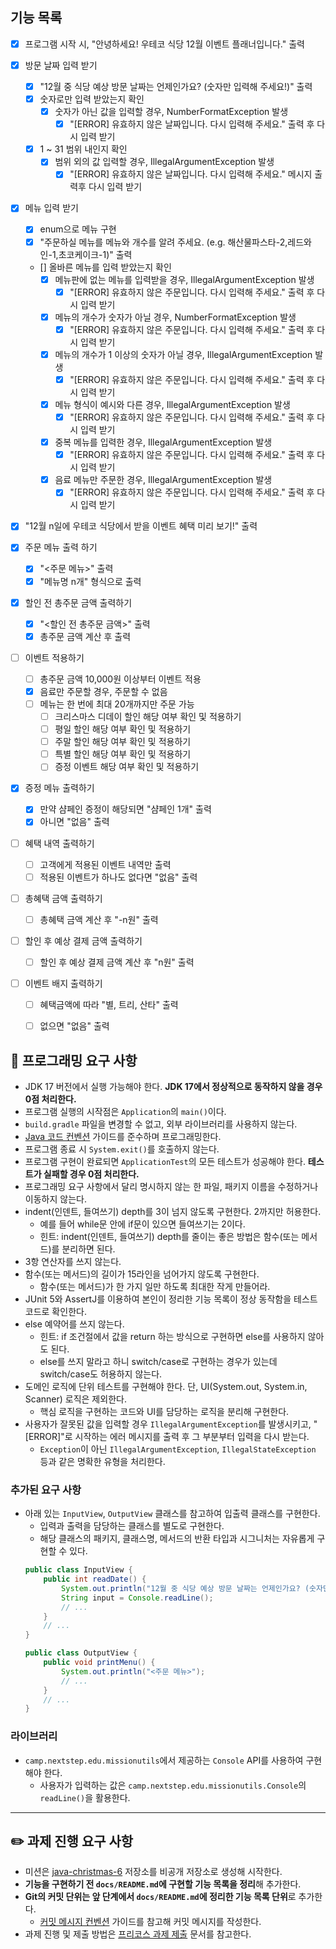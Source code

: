 ## 기능 목록

- [X] 프로그램 시작 시, "안녕하세요! 우테코 식당 12월 이벤트 플래너입니다." 출력

- [X] 방문 날짜 입력 받기
  - [X] "12월 중 식당 예상 방문 날짜는 언제인가요? (숫자만 입력해 주세요!)" 출력
  - [X] 숫자로만 입력 받았는지 확인
    - [X] 숫자가 아닌 값을 입력할 경우, NumberFormatException 발생
      - [X] "[ERROR] 유효하지 않은 날짜입니다. 다시 입력해 주세요." 출력 후 다시 입력 받기
  - [X] 1 ~ 31 범위 내인지 확인
    - [X] 범위 외의 값 입력할 경우, IllegalArgumentException 발생
      - [X] "[ERROR] 유효하지 않은 날짜입니다. 다시 입력해 주세요." 메시지 출력후 다시 입력 받기

- [X] 메뉴 입력 받기
  - [X] enum으로 메뉴 구현
  - [X] "주문하실 메뉴를 메뉴와 개수를 알려 주세요. (e.g. 해산물파스타-2,레드와인-1,초코케이크-1)" 출력
  - [] 올바른 메뉴를 입력 받았는지 확인
    - [X] 메뉴판에 없는 메뉴를 입력받을 경우, IllegalArgumentException 발생
      - [X] "[ERROR] 유효하지 않은 주문입니다. 다시 입력해 주세요." 출력 후 다시 입력 받기
    - [X] 메뉴의 개수가 숫자가 아닐 경우, NumberFormatException 발생
      - [X] "[ERROR] 유효하지 않은 주문입니다. 다시 입력해 주세요." 출력 후 다시 입력 받기
    - [X] 메뉴의 개수가 1 이상의 숫자가 아닐 경우, IllegalArgumentException 발생
      - [X] "[ERROR] 유효하지 않은 주문입니다. 다시 입력해 주세요." 출력 후 다시 입력 받기
    - [X] 메뉴 형식이 예시와 다른 경우, IllegalArgumentException 발생
      - [X] "[ERROR] 유효하지 않은 주문입니다. 다시 입력해 주세요." 출력 후 다시 입력 받기
    - [X] 중복 메뉴를 입력한 경우, IllegalArgumentException 발생
      - [X] "[ERROR] 유효하지 않은 주문입니다. 다시 입력해 주세요." 출력 후 다시 입력 받기
    - [X] 음료 메뉴만 주문한 경우, IllegalArgumentException 발생
      - [X] "[ERROR] 유효하지 않은 주문입니다. 다시 입력해 주세요." 출력 후 다시 입력 받기

- [X] "12월 n일에 우테코 식당에서 받을 이벤트 혜택 미리 보기!" 출력

- [X] 주문 메뉴 출력 하기
  - [X] "<주문 메뉴>" 출력
  - [X] "메뉴명 n개" 형식으로 출력

- [X] 할인 전 총주문 금액 출력하기
  - [X] "<할인 전 총주문 금액>" 출력
  - [X] 총주문 금액 계산 후 출력

- [ ] 이벤트 적용하기
  - [ ] 총주문 금액 10,000원 이상부터 이벤트 적용
  - [X] 음료만 주문할 경우, 주문할 수 없음
  - [ ] 메뉴는 한 번에 최대 20개까지만 주문 가능
      - [ ] 크리스마스 디데이 할인 해당 여부 확인 및 적용하기
      - [ ] 평일 할인 해당 여부 확인 및 적용하기
      - [ ] 주말 할인 해당 여부 확인 및 적용하기
      - [ ] 특별 할인 해당 여부 확인 및 적용하기
      - [ ] 증정 이벤트 해당 여부 확인 및 적용하기

- [X] 증정 메뉴 출력하기
  - [X] 만약 샴페인 증정이 해당되면 "샴페인 1개" 출력
  - [X] 아니면 "없음" 출력

- [ ] 혜택 내역 출력하기
  - [ ] 고객에게 적용된 이벤트 내역만 출력
  - [ ] 적용된 이벤트가 하나도 없다면 "없음" 출력

- [ ] 총혜택 금액 출력하기
  - [ ] 총혜택 금액 계산 후 "-n원" 출력

- [ ] 할인 후 예상 결제 금액 출력하기
  - [ ] 할인 후 예상 결제 금액 계산 후 "n원" 출력

- [ ] 이벤트 배지 출력하기
  - [ ] 혜택금액에 따라 "별, 트리, 산타" 출력
  - [ ] 없으면 "없음" 출력


## 🎯 프로그래밍 요구 사항

- JDK 17 버전에서 실행 가능해야 한다. **JDK 17에서 정상적으로 동작하지 않을 경우 0점 처리한다.**
- 프로그램 실행의 시작점은 `Application`의 `main()`이다.
- `build.gradle` 파일을 변경할 수 없고, 외부 라이브러리를 사용하지 않는다.
- [Java 코드 컨벤션](https://github.com/woowacourse/woowacourse-docs/tree/master/styleguide/java) 가이드를 준수하며 프로그래밍한다.
- 프로그램 종료 시 `System.exit()`를 호출하지 않는다.
- 프로그램 구현이 완료되면 `ApplicationTest`의 모든 테스트가 성공해야 한다. **테스트가 실패할 경우 0점 처리한다.**
- 프로그래밍 요구 사항에서 달리 명시하지 않는 한 파일, 패키지 이름을 수정하거나 이동하지 않는다.
- indent(인덴트, 들여쓰기) depth를 3이 넘지 않도록 구현한다. 2까지만 허용한다.
    - 예를 들어 while문 안에 if문이 있으면 들여쓰기는 2이다.
    - 힌트: indent(인덴트, 들여쓰기) depth를 줄이는 좋은 방법은 함수(또는 메서드)를 분리하면 된다.
- 3항 연산자를 쓰지 않는다.
- 함수(또는 메서드)의 길이가 15라인을 넘어가지 않도록 구현한다.
    - 함수(또는 메서드)가 한 가지 일만 하도록 최대한 작게 만들어라.
- JUnit 5와 AssertJ를 이용하여 본인이 정리한 기능 목록이 정상 동작함을 테스트 코드로 확인한다.
- else 예약어를 쓰지 않는다.
    - 힌트: if 조건절에서 값을 return 하는 방식으로 구현하면 else를 사용하지 않아도 된다.
    - else를 쓰지 말라고 하니 switch/case로 구현하는 경우가 있는데 switch/case도 허용하지 않는다.
- 도메인 로직에 단위 테스트를 구현해야 한다. 단, UI(System.out, System.in, Scanner) 로직은 제외한다.
    - 핵심 로직을 구현하는 코드와 UI를 담당하는 로직을 분리해 구현한다.
- 사용자가 잘못된 값을 입력할 경우 `IllegalArgumentException`를 발생시키고, "[ERROR]"로 시작하는 에러 메시지를 출력 후 그 부분부터 입력을 다시 받는다.
    - `Exception`이 아닌 `IllegalArgumentException`, `IllegalStateException` 등과 같은 명확한 유형을 처리한다.

### 추가된 요구 사항

- 아래 있는 `InputView`, `OutputView` 클래스를 참고하여 입출력 클래스를 구현한다.
    - 입력과 출력을 담당하는 클래스를 별도로 구현한다.
    - 해당 클래스의 패키지, 클래스명, 메서드의 반환 타입과 시그니처는 자유롭게 구현할 수 있다.
  ```java
  public class InputView {
      public int readDate() {
          System.out.println("12월 중 식당 예상 방문 날짜는 언제인가요? (숫자만 입력해 주세요!)");
          String input = Console.readLine();    
          // ...
      }
      // ...
  }
  ```
  ```java
  public class OutputView {
      public void printMenu() {
          System.out.println("<주문 메뉴>");
          // ...
      }
      // ...
  }
  ```

### 라이브러리

- `camp.nextstep.edu.missionutils`에서 제공하는 `Console` API를 사용하여 구현해야 한다.
    - 사용자가 입력하는 값은 `camp.nextstep.edu.missionutils.Console`의 `readLine()`을 활용한다.

---

## ✏️ 과제 진행 요구 사항

- 미션은 [java-christmas-6](https://github.com/woowacourse-precourse/java-christmas-6) 저장소를 비공개 저장소로 생성해 시작한다.
- **기능을 구현하기 전 `docs/README.md`에 구현할 기능 목록을 정리**해 추가한다.
- **Git의 커밋 단위는 앞 단계에서 `docs/README.md`에 정리한 기능 목록 단위**로 추가한다.
    - [커밋 메시지 컨벤션](https://gist.github.com/stephenparish/9941e89d80e2bc58a153) 가이드를 참고해 커밋 메시지를 작성한다.
- 과제 진행 및 제출 방법은 [프리코스 과제 제출](https://docs.google.com/document/d/1cmg0VpPkuvdaetxwp4hnyyFC_G-1f2Gr8nIDYIWcKC8/edit?usp=sharing) 문서를 참고한다.

